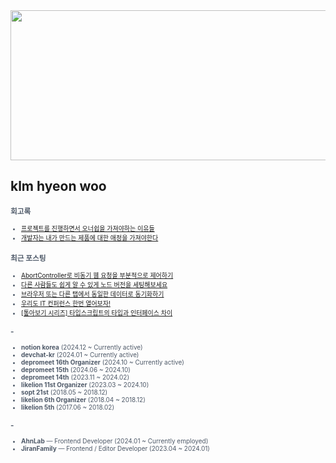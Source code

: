 
<div align="center">
  
<img src="https://render.gitanimals.org/lines/klmhyeonwoo?pet-id=590059497944971134" width="1000" height="240"/>

</div>

## klm hyeon woo

<span style="color:#4E5968; font-size:10px;">

### 회고록
- [프로젝트를 진행하면서 오너쉽을 가져야하는 이유들](https://klmhyeonwooo.tistory.com/149)<br>
- [개발자는 내가 만드는 제품에 대한 애정을 가져야한다](https://klmhyeonwooo.tistory.com/122)<br>

### 최근 포스팅
- [AbortController로 비동기 웹 요청을 부분적으로 제어하기](https://klmhyeonwooo.tistory.com/162)<br>
- [다른 사람들도 쉽게 알 수 있게 노드 버전을 세팅해보세요](https://klmhyeonwooo.tistory.com/161)<br>
- [브라우저 또는 다른 탭에서 동일한 데이터로 동기화하기](https://klmhyeonwooo.tistory.com/159)<br>
- [우리도 IT 컨퍼런스 한번 열어보자!](https://klmhyeonwooo.tistory.com/158)<br>
- [[톺아보기 시리즈] 타입스크립트의 타입과 인터페이스 차이](https://klmhyeonwooo.tistory.com/157)<br>

### -
- **notion korea** (2024.12 ~ Currently active)
- **devchat-kr** (2024.01 ~ Currently active)
- **depromeet 16th Organizer** (2024.10 ~ Currently active)
- **depromeet 15th** (2024.06 ~ 2024.10)
- **depromeet 14th** (2023.11 ~ 2024.02)
- **likelion 11st Organizer** (2023.03 ~ 2024.10)
- **sopt 21st** (2018.05 ~ 2018.12)
- **likelion 6th Organizer** (2018.04 ~ 2018.12)
- **likelion 5th** (2017.06 ~ 2018.02)

### -
- **AhnLab** — Frontend Developer (2024.01 ~ Currently employed)
- **JiranFamily** — Frontend / Editor Developer (2023.04 ~ 2024.01)
